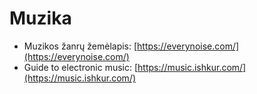 # Muzika

* Muzikos žanrų žemėlapis: [https://everynoise.com/](https://everynoise.com/)
* Guide to electronic music: [https://music.ishkur.com/](https://music.ishkur.com/)
